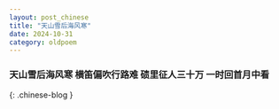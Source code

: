 ```yaml
---
layout: post_chinese
title: "天山雪后海风寒"
date: 2024-10-31
category: oldpoem
---
```


### 天山雪后海风寒 横笛偏吹行路难 碛里征人三十万 一时回首月中看
{: .chinese-blog }
